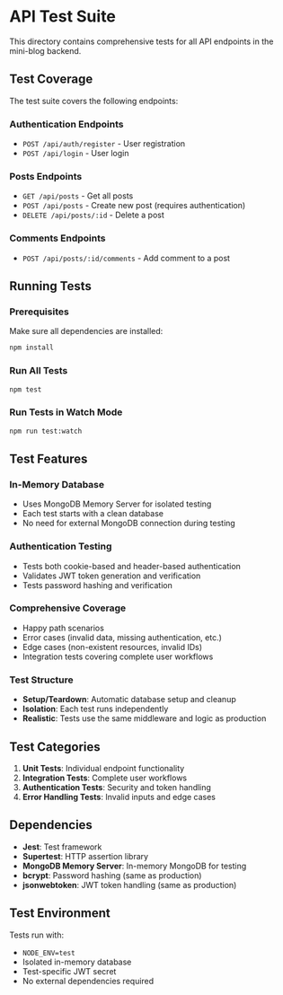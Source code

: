 # API Test Suite

This directory contains comprehensive tests for all API endpoints in the mini-blog backend.

## Test Coverage

The test suite covers the following endpoints:

### Authentication Endpoints
- `POST /api/auth/register` - User registration
- `POST /api/login` - User login

### Posts Endpoints
- `GET /api/posts` - Get all posts
- `POST /api/posts` - Create new post (requires authentication)
- `DELETE /api/posts/:id` - Delete a post

### Comments Endpoints
- `POST /api/posts/:id/comments` - Add comment to a post

## Running Tests

### Prerequisites
Make sure all dependencies are installed:
```bash
npm install
```

### Run All Tests
```bash
npm test
```

### Run Tests in Watch Mode
```bash
npm run test:watch
```

## Test Features

### In-Memory Database
- Uses MongoDB Memory Server for isolated testing
- Each test starts with a clean database
- No need for external MongoDB connection during testing

### Authentication Testing
- Tests both cookie-based and header-based authentication
- Validates JWT token generation and verification
- Tests password hashing and verification

### Comprehensive Coverage
- Happy path scenarios
- Error cases (invalid data, missing authentication, etc.)
- Edge cases (non-existent resources, invalid IDs)
- Integration tests covering complete user workflows

### Test Structure
- **Setup/Teardown**: Automatic database setup and cleanup
- **Isolation**: Each test runs independently
- **Realistic**: Tests use the same middleware and logic as production

## Test Categories

1. **Unit Tests**: Individual endpoint functionality
2. **Integration Tests**: Complete user workflows
3. **Authentication Tests**: Security and token handling
4. **Error Handling Tests**: Invalid inputs and edge cases

## Dependencies

- **Jest**: Test framework
- **Supertest**: HTTP assertion library
- **MongoDB Memory Server**: In-memory MongoDB for testing
- **bcrypt**: Password hashing (same as production)
- **jsonwebtoken**: JWT token handling (same as production)

## Test Environment

Tests run with:
- `NODE_ENV=test`
- Isolated in-memory database
- Test-specific JWT secret
- No external dependencies required
